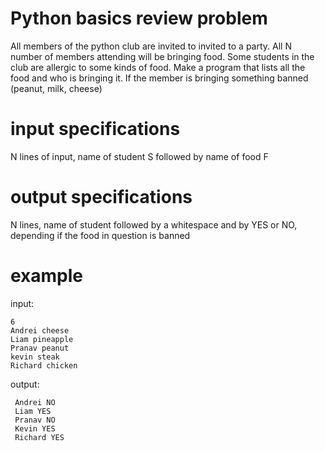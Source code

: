 # Python basics review problem

All members of the python club are invited to invited to a party. All N number of members attending will be bringing food. Some students in the club are allergic to some kinds of food. Make a program that lists all the food and who is bringing it. If the member is bringing something banned (peanut, milk, cheese)

# input specifications

N lines of input, name of student S followed by name of food F

# output specifications

N lines, name of student followed by a whitespace and by YES or NO, depending if the food in question is banned

# example

input:

```output:
6
Andrei cheese
Liam pineapple
Pranav peanut
kevin steak
Richard chicken
```


output:

```output:
 Andrei NO
 Liam YES
 Pranav NO
 Kevin YES
 Richard YES
```
